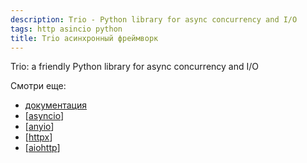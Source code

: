 ```yaml
---
description: Trio - Python library for async concurrency and I/O
tags: http asincio python
title: Trio асинхронный фреймворк
---
```

Trio: a friendly Python library for async concurrency and I/O

Смотри еще:

- [документация](https://anyio.readthedocs.io/en/stable/)
- [[asyncio]]
- [[anyio]]
- [[httpx]]
- [[aiohttp]]

[//begin]: # "Autogenerated link references for markdown compatibility"
[asyncio]: asyncio "Asyncio"
[anyio]: anyio "AnyIO асинхронный бекенд на базе asyncio и trio"
[httpx]: httpx "httpx cинхронный и асинхронный http-клиент"
[aiohttp]: aiohttp "Aiohttp асинхронный клиент-свервер на python."
[//end]: # "Autogenerated link references"